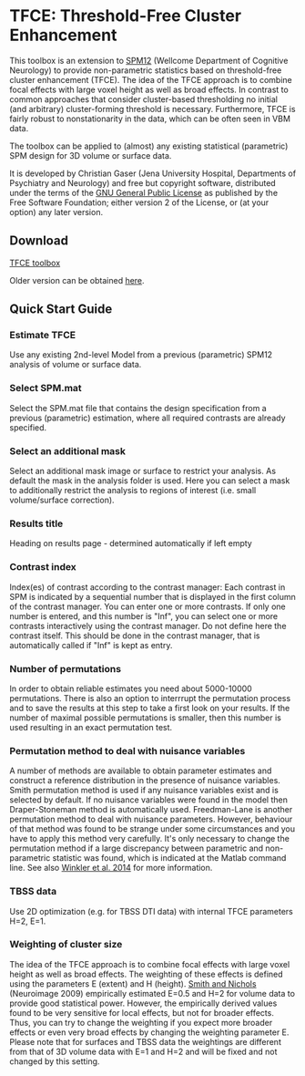 # TFCE: Threshold-Free Cluster Enhancement
This toolbox is an extension to [SPM12](http://www.fil.ion.ucl.ac.uk/spm/software/spm12/) (Wellcome Department of Cognitive Neurology) to provide non-parametric statistics based on threshold-free cluster enhancement (TFCE). The idea of the TFCE approach is to combine focal effects with large voxel height as well as broad effects. In contrast to common approaches that consider cluster-based thresholding no initial (and arbitrary) cluster-forming threshold is necessary. Furthermore, TFCE is fairly robust to nonstationarity in the data, which can be often seen in VBM data.

The toolbox can be applied to (almost) any existing statistical (parametric) SPM design for 3D volume or surface data.

It is developed by Christian Gaser (Jena University Hospital, Departments of Psychiatry and Neurology) and free but copyright software, distributed under the terms of the [GNU General Public License](http://www.gnu.org/licenses/gpl-2.0.html) as published by the Free Software Foundation; either version 2 of the License, or (at your option) any later version.

## Download
[TFCE toolbox](http://141.35.69.218/tfce/tfce_latest.zip)

Older version can be obtained [here](http://141.35.69.218/tfce/).

## Quick Start Guide
### Estimate TFCE

Use any existing 2nd-level Model from a previous (parametric) SPM12 analysis of volume or surface data.

### Select SPM.mat
Select the SPM.mat file that contains the design specification from a previous (parametric) estimation, where all required contrasts are already specified.

### Select an additional mask
Select an additional mask image or surface to restrict your analysis. As default the mask in the analysis folder is used. Here you can select a mask to additionally restrict the analysis to regions of interest (i.e. small volume/surface correction).

### Results title
Heading on results page - determined automatically if left empty

### Contrast index
Index(es) of contrast according to the contrast manager: Each contrast in SPM is indicated by a sequential number that is displayed in the first column of the contrast manager. You can enter one or more contrasts. If only one number is entered, and this number is "Inf", you can select one or more contrasts interactively using the contrast manager. Do not define here the contrast itself. This should be done in the contrast manager, that is automatically called if "Inf" is kept as entry.

### Number of permutations
In order to obtain reliable estimates you need about 5000-10000 permutations. There is also an option to interrrupt the permutation process and to save the results at this step to take a first look on your results. If the number of maximal possible permutations is smaller, then this number is used resulting in an exact permutation test.

### Permutation method to deal with nuisance variables
A number of methods are available to obtain parameter estimates and construct a reference distribution in the presence of nuisance variables. Smith permutation method is used if any nuisance variables exist and is selected by default. If no nuisance variables were found in the model then Draper-Stoneman method is automatically used. Freedman-Lane is another permutation method to deal with nuisance parameters. However, behaviour of that method was found to be strange under some circumstances and you have to apply this method very carefully. It's only necessary to change the permutation method if a large discrepancy between parametric and non-parametric statistic was found, which is indicated at the Matlab command line. See also [Winkler et al. 2014](https://doi.org/10.1016/j.neuroimage.2014.01.060) for more information.

### TBSS data
Use 2D optimization (e.g. for TBSS DTI data) with internal TFCE parameters H=2, E=1.

### Weighting of cluster size
The idea of the TFCE approach is to combine focal effects with large voxel height as well as broad effects. The weighting of these effects is defined using the parameters E (extent) and H (height). [Smith and Nichols](https://doi.org/10.1016/j.neuroimage.2008.03.061) (Neuroimage 2009) empirically estimated E=0.5 and H=2 for volume data to provide good statistical power. However, the empirically derived values found to be very sensitive for local effects, but not for broader effects. Thus, you can try to change the weighting if you expect more broader effects or even very broad effects by changing the weighting parameter E. Please note that for surfaces and TBSS data the weightings are different from that of 3D volume data with E=1 and H=2 and will be fixed and not changed by this setting.
